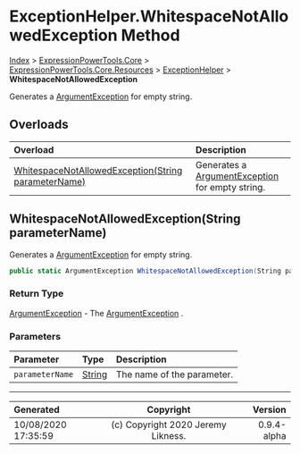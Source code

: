﻿# ExceptionHelper.WhitespaceNotAllowedException Method

[Index](../index.md) > [ExpressionPowerTools.Core](ExpressionPowerTools.Core.a.md) > [ExpressionPowerTools.Core.Resources](ExpressionPowerTools.Core.Resources.n.md) > [ExceptionHelper](ExpressionPowerTools.Core.Resources.ExceptionHelper.cs.md) > **WhitespaceNotAllowedException**

Generates a [ArgumentException](https://docs.microsoft.com/dotnet/api/system.argumentexception) for empty string.

## Overloads

| Overload | Description |
| :-- | :-- |
| [WhitespaceNotAllowedException(String parameterName)](#whitespacenotallowedexceptionstring-parametername) | Generates a [ArgumentException](https://docs.microsoft.com/dotnet/api/system.argumentexception) for empty string. |
## WhitespaceNotAllowedException(String parameterName)

Generates a [ArgumentException](https://docs.microsoft.com/dotnet/api/system.argumentexception) for empty string.

```csharp
public static ArgumentException WhitespaceNotAllowedException(String parameterName)
```

### Return Type

 [ArgumentException](https://docs.microsoft.com/dotnet/api/system.argumentexception)  - The [ArgumentException](https://docs.microsoft.com/dotnet/api/system.argumentexception) .

### Parameters

| Parameter | Type | Description |
| :-- | :-- | :-- |
| `parameterName` | [String](https://docs.microsoft.com/dotnet/api/system.string) | The name of the parameter. |



---

| Generated | Copyright | Version |
| :-- | :-: | --: |
| 10/08/2020 17:35:59 | (c) Copyright 2020 Jeremy Likness. | 0.9.4-alpha |
